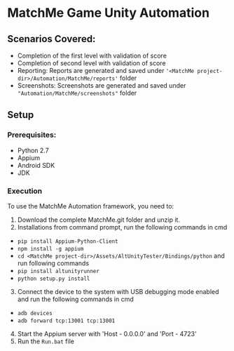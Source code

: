 # MatchMe Game Unity Automation

## Scenarios Covered:

* Completion of the first level with validation of score
* Completion of second level with validation of score
* Reporting: Reports are generated and saved under ``'<MatchMe project-dir>/Automation/MatchMe/reports'`` folder
* Screenshots: Screenshots are generated and saved under ``"Automation/MatchMe/screenshots"`` folder

## Setup

### Prerequisites:
* Python 2.7
* Appium
* Android SDK
* JDK

### Execution

To use the MatchMe Automation framework, you need to:

1. Download the complete MatchMe.git folder and unzip it.
2. Installations from command prompt, run the following commands in cmd
* ``pip install Appium-Python-Client``
* ``npm install -g appium``
* ``cd <MatchMe project-dir>/Assets/AltUnityTester/Bindings/python`` and run following commands
* ``pip install altunityrunner``
* ``python setup.py install``
3. Connect the device to the system with USB debugging mode enabled and run the following commands in cmd
* ``adb devices``
* ``adb forward tcp:13001 tcp:13001``
4. Start the Appium server with 'Host - 0.0.0.0' and 'Port - 4723'
5. Run the ``Run.bat`` file 
  
  